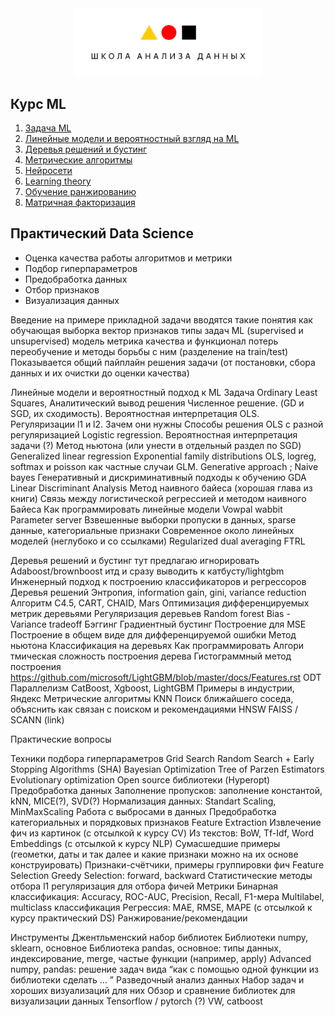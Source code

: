 <div align="center">
    <img src="./imgs/shad.png"  width="300">
</div>


## Курс ML

1. [Задача ML](./chapters/Intro.md)
2. [Линейные модели и вероятностный взгляд на ML](#)
3. [Деревья решений и бустинг](#)
4. [Метрические алгоритмы](#)
4. [Нейросети](#)
5. [Learning theory](#)
6. [Обучение ранжированию](#)
7. [Матричная факторизация](#)


## Практический Data Science
- Оценка качества работы алгоритмов и метрики
- Подбор гиперпараметров
- Предобработка данных
- Отбор признаков
- Визуализация данных 






Введение
 на примере прикладной задачи вводятся такие понятия как
обучающая выборка
вектор признаков
типы задач ML (supervised и unsupervised)
модель
метрика качества и функционал потерь
переобучение и методы борьбы с ним (разделение на train/test)
Показывается общий пайплайн решения задачи (от постановки, сбора данных и их очистки до оценки качества)

Линейные модели и вероятностный подход к ML
Задача Ordinary Least Squares, 
Аналитический вывод решения 
Численное решение.  (GD и SGD, их сходимость).
Вероятностная интерпретация OLS. 
Регуляризации l1 и l2. Зачем они нужны
Способы решения OLS с разной регуляризацией 
Logistic regression.
Вероятностная интерпретация задачи
(?) Метод ньютона (или унести в отдельный раздел по SGD)
Generalized linear regression
Exponential family distributions
OLS, logreg, softmax и poisson как частные случаи GLM. 
Generative approach ; Naive bayes
Генеративный и дискриминативный подходы к обучению
GDA
Linear Discriminant Analysis
Метод наивного байеса (хорошая глава из книги)
Связь между логистической регрессией и методом наивного Байеса
Как программировать линейные модели
Vowpal wabbit
Parameter server
Взвешенные выборки
пропуски в данных, sparse данные, категориальные признаки
Современное около линейных моделей (неглубоко и со ссылками)
Regularized dual averaging
FTRL

Деревья решений и бустинг 
тут предлагаю игнорировать Adaboost/brownboost итд и сразу выводить к катбусту/lightgbm
Инженерный подход к построению классификаторов и регрессоров
Деревья решений
Энтропия, information gain, gini, variance reduction
Алгоритм C4.5, CART, CHAID, Mars
Оптимизация дифференцируемых метрик деревьями
Регуляризация деревьев
Random forest
Bias - Variance tradeoff
Бэггинг
Градиентный бустинг
Построение для MSE
Построение в общем виде для дифференцируемой ошибки
Метод ньютона
Классификация на деревьях
Как программировать
Алгори    тмическая сложность построения дерева
Гистограммный метод построения https://github.com/microsoft/LightGBM/blob/master/docs/Features.rst
ODT
Параллелизм
CatBoost, Xgboost, LightGBM
Примеры в индустрии, Яндекс
Метрические алгоритмы
KNN
Поиск ближайшего соседа, объяснить как связан с поиском и рекомендациями
HNSW
FAISS / SCANN (link)
    
Практические вопросы

Техники подбора гиперпараметров
Grid Search
Random Search + Early Stopping Algorithms (SHA)
Bayesian Optimization
Tree of Parzen Estimators
Evolutionary optimization
Open source библиотеки (Hyperopt)
Предобработка данных
Заполнение пропусков: заполнение константой, kNN, MICE(?), SVD(?)
Нормализация данных: Standart Scaling, MinMaxScaling
Работа с выбросами в данных
Предобработка категориальных и порядковых признаков
Feature Extraction
Извлечение фич из картинок (с отсылкой к курсу CV)
Из текстов: BoW, Tf-Idf, Word Embeddings (с отсылкой к курсу NLP)
Сумасшедшие примеры (геометки, даты и так далее и какие признаки можно на их основе конструировать)
Признаки-счётчики, примеры группировки фич
Feature Selection
Greedy Selection: forward, backward
Статистические методы отбора
l1 регуляризация для отбора фичей
Метрики
Бинарная классификация: Accuracy, ROC-AUC, Precision, Recall, F1-мера
Multilabel, multiclass классификация
Регрессия: MAE, RMSE, MAPE (с отсылкой к курсу практический DS)
Ранжирование/рекомендации

Инструменты
Джентльменский набор библиотек
Библиотеки numpy, sklearn, основное
Библиотека pandas, основное: типы данных, индексирование, merge, частые функции (например, apply)
Advanced numpy, pandas: решение задач вида “как с помощью одной функции из библиотеки сделать … ”
Разведочный анализ данных
Набор задач и хороших визуализаций для них 
Обзор и сравнение библиотек для визуализации данных
Tensorflow / pytorch (?)
VW, catboost
